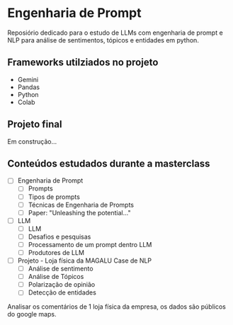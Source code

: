 # Engenharia de Prompt
Reposiório dedicado para o estudo de LLMs com engenharia de prompt e NLP para análise de sentimentos, tópicos e entidades em python.

## Frameworks utilziados no projeto
- Gemini
- Pandas
- Python
- Colab

## Projeto final

Em construção...

## Conteúdos estudados durante a masterclass
- [ ] Engenharia de Prompt
  - [ ] Prompts
  - [ ] Tipos de prompts
  - [ ] Técnicas de Engenharia de Prompts
  - [ ] Paper: "Unleashing the potential..."

- [ ] LLM
  - [ ] LLM
  - [ ] Desafios e pesquisas
  - [ ] Processamento de um prompt dentro LLM
  - [ ] Produtores de LLM
     
- [ ] Projeto - Loja física da MAGALU
Case de NLP
  - [ ] Análise de sentimento
  - [ ] Análise de Tópicos
  - [ ] Polarização de opinião
  - [ ] Detecção de entidades

Analisar os comentários de 1 loja física da empresa, os dados são públicos do google maps.
  


